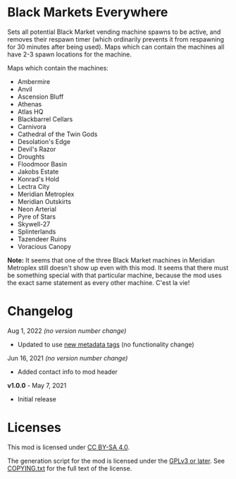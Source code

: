 Black Markets Everywhere
========================

Sets all potential Black Market vending machine spawns to be active, and
removes their respawn timer (which ordinarily prevents it from respawning
for 30 minutes after being used).  Maps which can contain the machines
all have 2-3 spawn locations for the machine.

Maps which contain the machines:

* Ambermire
* Anvil
* Ascension Bluff
* Athenas
* Atlas HQ
* Blackbarrel Cellars
* Carnivora
* Cathedral of the Twin Gods
* Desolation's Edge
* Devil's Razor
* Droughts
* Floodmoor Basin
* Jakobs Estate
* Konrad's Hold
* Lectra City
* Meridian Metroplex
* Meridian Outskirts
* Neon Arterial
* Pyre of Stars
* Skywell-27
* Splinterlands
* Tazendeer Ruins
* Voracious Canopy

**Note:** It seems that one of the three Black Market machines in Meridian
Metroplex still doesn't show up even with this mod.  It seems that there
must be something special with that particular machine, because the mod uses
the exact same statement as every other machine.  C'est la vie!

Changelog
=========

Aug 1, 2022 *(no version number change)*
 * Updated to use [new metadata tags](https://github.com/apple1417/blcmm-parsing/tree/master/blimp)
   (no functionality change)

Jun 16, 2021 *(no version number change)*
 * Added contact info to mod header

**v1.0.0** - May 7, 2021
 * Initial release
 
Licenses
========

This mod is licensed under [CC BY-SA 4.0](https://creativecommons.org/licenses/by-sa/4.0/).

The generation script for the mod is licensed under the
[GPLv3 or later](https://www.gnu.org/licenses/quick-guide-gplv3.html).
See [COPYING.txt](../../COPYING.txt) for the full text of the license.


